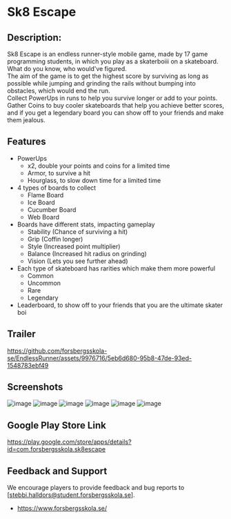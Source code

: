 # Sk8 Escape 

<h2> Description: </h2>
Sk8 Escape is an endless runner-style mobile game, made by 17 game programming students, in which you play as a skaterboiii on a skateboard. What do you know, who would've figured. </br>
The aim of the game is to get the highest score by surviving as long as possible while jumping and grinding the rails without bumping into obstacles, which would end the run. </br>
Collect PowerUps in runs to help you survive longer or add to your points. </br>
Gather Coins to buy cooler skateboards that help you achieve better scores, and if you get a legendary board you can show off to your friends and make them jealous. </br>

## Features
* PowerUps
  * x2, double your points and coins for a limited time
  * Armor, to survive a hit
  * Hourglass, to slow down time for a limited time
* 4 types of boards to collect
  * Flame Board
  * Ice Board
  * Cucumber Board
  * Web Board
* Boards have different stats, impacting gameplay
  * Stability (Chance of surviving a hit)
  * Grip (Coffin longer)
  * Style (Increased point multiplier)
  * Balance (Increased hit radius on grinding)
  * Vision (Lets you see further ahead)
* Each type of skateboard has rarities which make them more powerful
  * Common
  * Uncommon
  * Rare
  * Legendary
* Leaderboard, to show off to your friends that you are the ultimate skater boi

## Trailer
https://github.com/forsbergsskola-se/EndlessRunner/assets/9976716/5eb6d680-95b8-47de-93ed-1548783ebf49

## Screenshots
![image](https://github.com/forsbergsskola-se/EndlessRunner/assets/5792742/097ab386-8d28-4ae5-abdf-08673c481aa9)
![image](https://github.com/forsbergsskola-se/EndlessRunner/assets/9976716/e3e74324-62f7-4ace-8b04-4987d15ef4a4)
![image](https://github.com/forsbergsskola-se/EndlessRunner/assets/9976716/94c00b66-b20f-4d1b-beab-34b8f122dca3)
![image](https://github.com/forsbergsskola-se/EndlessRunner/assets/9976716/e49f18cf-7588-4b70-b3ef-27d7b5aa69af)
![image](https://github.com/forsbergsskola-se/EndlessRunner/assets/9976716/5ada5383-e094-4d55-8ae8-38c25e70f2b7)
![image](https://github.com/forsbergsskola-se/EndlessRunner/assets/9976716/9b84ebc9-8488-4711-89b0-8d171724f483)

## Google Play Store Link
https://play.google.com/store/apps/details?id=com.forsbergsskola.sk8escape

## Feedback and Support
We encourage players to provide feedback and bug reports to [stebbi.halldors@student.forsbergsskola.se]. </br>

* https://www.forsbergsskola.se/
